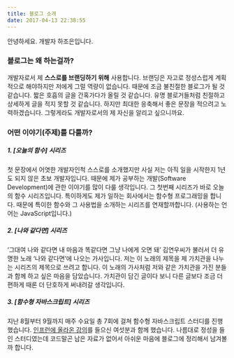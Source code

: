 ```yaml
---
title: 블로그 소개
date: 2017-04-13 22:38:55
---
```

안녕하세요. 개발자 하조은입니다.

### 블로그는 왜 하는걸까?
개발자로서 제 __스스로를 브랜딩하기 위해__ 사용합니다. 브랜딩은 자고로 정성스럽게 계획적으로 해야하지만 저에게 그럴 역량이 없습니다. 때문에 조금 불친절한 블로그가 될 것 같습니다. 짧은 호흡의 글을 간혹가다가 올릴 것 같습니다. 유명 블로거들처럼 친절하고 상세하게 글을 적지 못할 것 같습니다. 하지만 최대한 응축해서 좋은 문장을 적으려고 노력하겠습니다. 그렇게라도 개발자로서의 제 자신을 알리고 싶으니까요.


### 어떤 이야기(주제)를 다룰까?
##### 1. [오늘의 함수] 시리즈
첫 문장에서 어엿한 개발자인척 스스로를 소개했지만 사실 저는 아직 일을 시작한지 1년도 되지 않은 초보 개발자입니다. 때문에 제가 공부하는 개발(Software Development)에 관한 이야기를 많이 다룰 생각입니다. 그 첫번째 시리즈가 바로 오늘의 함수 시리즈입니다. 특이하게도 제가 일하는 회사에서는 함수형 프로그래밍을 합니다. 때문에 특이한 함수와 그 사용법을 소개하는 시리즈를 연재할까합니다. (사용하는 언어는 JavaScript입니다.)

##### 2. [나와 같다면] 시리즈
‘그대여 나와 같다면 내 마음과 똑같다면 그냥 나에게 오면 돼’ 김연우씨가 불러서 더 유명한 노래 ‘나와 같다면’에 나오는 가사입니다. 저는 이 노래의 제목을 제 가치관을 나누는 시리즈의 제목으로 쓰려고 합니다. 이 노래의 가사처럼 저와 같은 가치관을 가진 분들과 함께 하고 싶은 마음을 담았습니다. 가치관이 담긴 글이다 보니 다른 글보다 조금 더 편하게 때론 더 단호하게 써내려갈 생각입니다.

##### 3. [함수형 자바스크립트] 시리즈
지난 8월부터 9월까지 매주 수요일 총 7회에 걸쳐 함수형 자바스크립트 스터디를 진행했습니다. [인프런에 올라온 강의](https://www.inflearn.com/course/함수형-프로그래밍/)를 들으신 여섯분과 함께 했습니다. 나름대로 정성을 들인 스터디였는데 코드말곤 남은 자료가 없어서 아쉬운 마음에 블로그에 정리해서 남겨볼까 합니다.